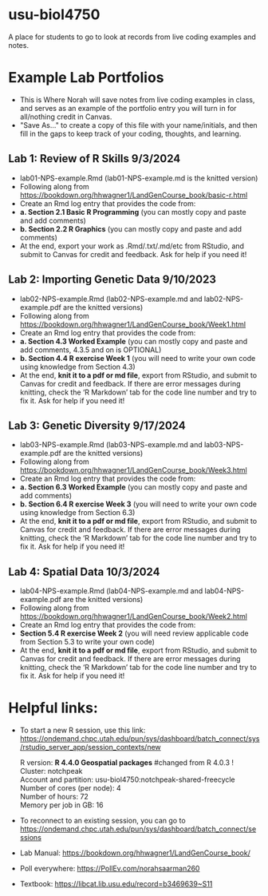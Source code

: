 # usu-biol4750
A place for students to go to look at records from live coding examples and notes.

# Example Lab Portfolios  
- This is Where Norah will save notes from live coding examples in class, and serves as an example of the portfolio entry you will turn in for all/nothing credit in Canvas.
 - "Save As..." to create a copy of this file with your name/initials, and then fill in the gaps to keep track of your coding, thoughts, and learning.
   
## Lab 1: Review of R Skills 9/3/2024
 - lab01-NPS-example.Rmd (lab01-NPS-example.md is the knitted version)
 - Following along from <https://bookdown.org/hhwagner1/LandGenCourse_book/basic-r.html>
 - Create an Rmd log entry that provides the code from:
 - **a. Section 2.1 Basic R Programming** (you can mostly copy and paste and add comments)
 - **b. Section 2.2 R Graphics** (you can mostly copy and paste and add comments)
 - At the end, export your work as .Rmd/.txt/.md/etc from RStudio, and submit to Canvas for credit and feedback. Ask for help if you need it!

## Lab 2: Importing Genetic Data 9/10/2023
 - lab02-NPS-example.Rmd  (lab02-NPS-example.md and lab02-NPS-example.pdf are the knitted versions)  
 - Following along from https://bookdown.org/hhwagner1/LandGenCourse_book/Week1.html
 - Create an Rmd log entry that provides the code from:
 - **a. Section 4.3 Worked Example** (you can mostly copy and paste and add comments, 4.3.5 and on is OPTIONAL)
 - **b. Section 4.4 R exercise Week 1** (you will need to write your own code using knowledge from Section 4.3)
 - At the end, **knit it to a pdf or md file**, export from RStudio, and submit to Canvas for credit and feedback. If there are error messages during knitting, check the ‘R Markdown’ tab for the code line number and try to fix it. Ask for help if you need it!

## Lab 3: Genetic Diversity 9/17/2024  
 - lab03-NPS-example.Rmd (lab03-NPS-example.md and lab03-NPS-example.pdf are the knitted versions)
 - Following along from https://bookdown.org/hhwagner1/LandGenCourse_book/Week3.html
 - Create an Rmd log entry that provides the code from:
 - **a. Section 6.3 Worked Example** (you can mostly copy and paste and add comments)
 - **b. Section 6.4 R exercise Week 3** (you will need to write your own code using knowledge from Section 6.3)
 - At the end, **knit it to a pdf or md file**, export from RStudio, and submit to Canvas for credit and feedback. If there are error messages during knitting, check the ‘R Markdown’ tab for the code line number and try to fix it. Ask for help if you need it!

## Lab 4: Spatial Data 10/3/2024 
 - lab04-NPS-example.Rmd (lab04-NPS-example.md and lab04-NPS-example.pdf are the knitted versions)
 - Following along from https://bookdown.org/hhwagner1/LandGenCourse_book/Week2.html
 - Create an Rmd log entry that provides the code from:
 - **Section 5.4 R exercise Week 2** (you will need review applicable code from Section 5.3 to write your own code)
 - At the end, **knit it to a pdf or md file**, export from RStudio, and submit to Canvas for credit and feedback. If there are error messages during knitting, check the ‘R Markdown’ tab for the code line number and try to fix it. Ask for help if you need it!

# Helpful links:  
  
- To start a new R session, use this link: <https://ondemand.chpc.utah.edu/pun/sys/dashboard/batch_connect/sys/rstudio_server_app/session_contexts/new>
     
    R version: **R 4.4.0 Geospatial packages** #changed from R 4.0.3 !    
    Cluster: notchpeak  
    Account and partition: usu-biol4750:notchpeak-shared-freecycle   
    Number of cores (per node): 4   
    Number of hours: 72  
    Memory per job in GB: 16
   
- To reconnect to an existing session, you can go to <https://ondemand.chpc.utah.edu/pun/sys/dashboard/batch_connect/sessions>

- Lab Manual: <https://bookdown.org/hhwagner1/LandGenCourse_book/>

- Poll everywhere: <https://PollEv.com/norahsaarman260>

- Textbook: <https://libcat.lib.usu.edu/record=b3469639~S11>
